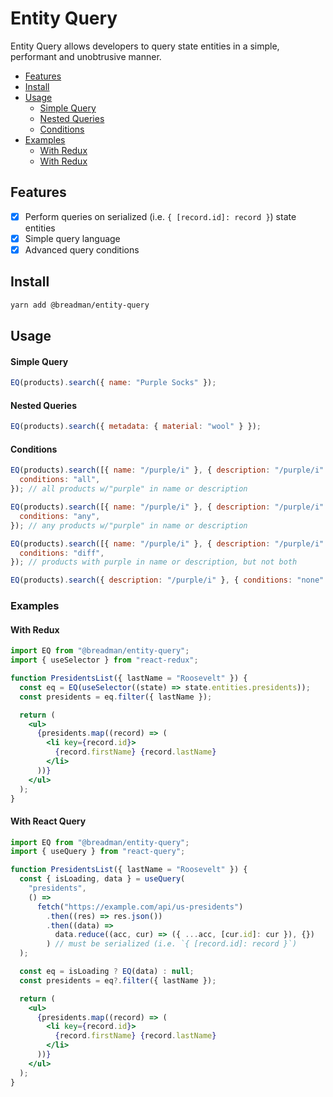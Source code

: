 # Entity Query

Entity Query allows developers to query state entities in a simple, performant and unobtrusive manner.

- [Features](#features)
- [Install](#install)
- [Usage](#usage)
  - [Simple Query](#simple-query)
  - [Nested Queries](#nested-queries)
  - [Conditions](#conditions)
- [Examples](#examples)
  - [With Redux](#with-redux)
  - [With Redux](#with-react-query)

## Features

- [x] Perform queries on serialized (i.e. `{ [record.id]: record }`) state entities
- [x] Simple query language
- [x] Advanced query conditions

## Install

```bash
yarn add @breadman/entity-query
```

## Usage

#### Simple Query

```js
EQ(products).search({ name: "Purple Socks" });
```

#### Nested Queries

```js
EQ(products).search({ metadata: { material: "wool" } });
```

#### Conditions

```js
EQ(products).search([{ name: "/purple/i" }, { description: "/purple/i" }], {
  conditions: "all",
}); // all products w/"purple" in name or description

EQ(products).search([{ name: "/purple/i" }, { description: "/purple/i" }], {
  conditions: "any",
}); // any products w/"purple" in name or description

EQ(products).search([{ name: "/purple/i" }, { description: "/purple/i" }], {
  conditions: "diff",
}); // products with purple in name or description, but not both

EQ(products).search({ description: "/purple/i" }, { conditions: "none" }); // all products w/out "purple" in description
```

### Examples

#### With Redux

```jsx
import EQ from "@breadman/entity-query";
import { useSelector } from "react-redux";

function PresidentsList({ lastName = "Roosevelt" }) {
  const eq = EQ(useSelector((state) => state.entities.presidents));
  const presidents = eq.filter({ lastName });

  return (
    <ul>
      {presidents.map((record) => (
        <li key={record.id}>
          {record.firstName} {record.lastName}
        </li>
      ))}
    </ul>
  );
}
```

#### With React Query

```jsx
import EQ from "@breadman/entity-query";
import { useQuery } from "react-query";

function PresidentsList({ lastName = "Roosevelt" }) {
  const { isLoading, data } = useQuery(
    "presidents",
    () =>
      fetch("https://example.com/api/us-presidents")
        .then((res) => res.json())
        .then((data) =>
          data.reduce((acc, cur) => ({ ...acc, [cur.id]: cur }), {})
        ) // must be serialized (i.e. `{ [record.id]: record }`)
  );

  const eq = isLoading ? EQ(data) : null;
  const presidents = eq?.filter({ lastName });

  return (
    <ul>
      {presidents.map((record) => (
        <li key={record.id}>
          {record.firstName} {record.lastName}
        </li>
      ))}
    </ul>
  );
}
```
